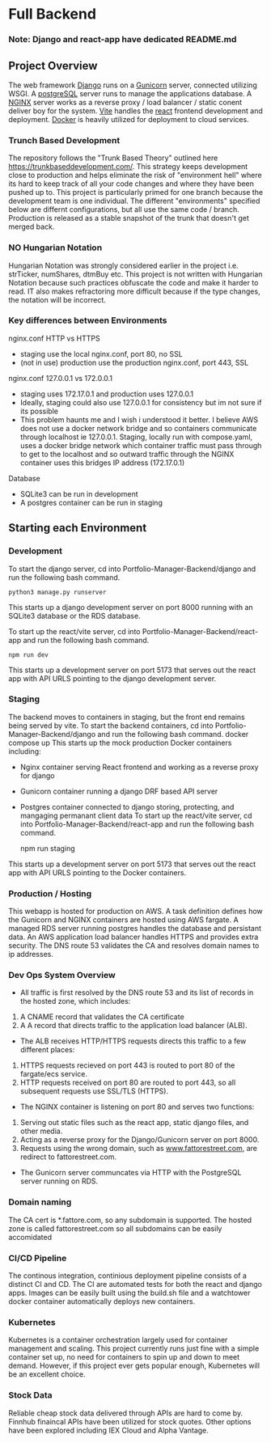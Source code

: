 # Full Backend

### Note: Django and react-app have dedicated README.md

## Project Overview
The web framework [Django](https://www.djangoproject.com/) runs on a [Gunicorn](https://gunicorn.org/) server, connected utilizing WSGI. A [postgreSQL](https://www.postgresql.org/) server runs to manage the applications database. A [NGINX](https://www.nginx.com/) server works as a reverse proxy / load balancer / static conent deliver boy for the system. [Vite](https://vitejs.dev/) handles the [react](https://react.dev/) frontend development and deployment. [Docker](https://www.docker.com/) is heavily utilized for deployment to cloud services.

### Trunch Based Development
The repository follows the "Trunk Based Theory" outlined here https://trunkbaseddevelopment.com/. This strategy keeps development close to production and helps eliminate the risk of "environment hell" where its hard to keep track of all your code changes and where they have been pushed up to. This project is particularly primed for one branch because the development team is one individual. The different "environments" specified below are differnt configurations, but all use the same code / branch. Production is released as a stable snapshot of the trunk that doesn't get merged back. 

### NO Hungarian Notation
Hungarian Notation was strongly considered earlier in the project i.e. strTicker, numShares, dtmBuy etc. This project is not written with Hungarian Notation because such practices obfuscate the code and make it harder to read. IT also makes refractoring more difficult because if the type changes, the notation will be incorrect. 

### Key differences between Environments
nginx.conf HTTP vs HTTPS
- staging use the local nginx.conf, port 80, no SSL
- (not in use) production use the production nginx.conf, port 443, SSL

nginx.conf 127.0.0.1 vs 172.0.0.1
- staging uses 172.17.0.1 and production uses 127.0.0.1
- Ideally, staging could also use 127.0.0.1 for consistency but im not sure if its possible
- This problem haunts me and I wish i understood it better. I believe AWS does not use a docker network bridge and so containers communicate through localhost ie 127.0.0.1. 
Staging, locally run with compose.yaml, uses a docker bridge network which container traffic must pass through to get to the localhost and so outward traffic through the NGINX container uses this bridges IP address (172.17.0.1)

Database 
- SQLite3 can be run in development
- A postgres container can be run in staging

## Starting each Environment
### Development
To start the django server, cd into Portfolio-Manager-Backend/django and run the following bash command.

    python3 manage.py runserver

This starts up a django development server on port 8000 running with an SQLite3 database or the RDS database.

To start up the react/vite server, cd into Portfolio-Manager-Backend/react-app and run the following bash command.

    npm run dev

This starts up a development server on port 5173 that serves out the react app with API URLS pointing to the django development server.

### Staging
The backend moves to containers in staging, but the front end remains being served by vite.
To start the backend containers, cd into Portfolio-Manager-Backend/django and run the following bash command.
    docker compose up
This starts up the mock production Docker containers including:
- Nginx container serving React frontend and working as a reverse proxy for django
- Gunicorn container running a django DRF based API server
- Postgres container connected to django storing, protecting, and mangaging permanant client data
To start up the react/vite server, cd into Portfolio-Manager-Backend/react-app and run the following bash command.

    npm run staging

This starts up a development server on port 5173 that serves out the react app with API URLS pointing to the Docker containers.

### Production / Hosting
This webapp is hosted for production on AWS. A task definition defines how the Gunicorn and NGINX containers are hosted using AWS fargate. A managed RDS server running postgres handles the database and persistant data. An AWS application load balancer handles HTTPS and provides extra security. The DNS route 53 validates the CA and resolves domain names to ip addresses.

### Dev Ops System Overview 
- All traffic is first resolved by the DNS route 53 and its list of records in the hosted zone, which includes:
1. A CNAME record that validates the CA certificate
2. A A record that directs traffic to the application load balancer (ALB).
- The ALB receives HTTP/HTTPS requests directs this traffic to a few different places:
1. HTTPS requests recieved on port 443 is routed to port 80 of the fargate/ecs service.
2. HTTP requests received on port 80 are routed to port 443, so all subsequent requests use SSL/TLS (HTTPS). 
- The NGINX container is listening on port 80 and serves two functions:
1. Serving out static files such as the react app, static django files, and other media.
2. Acting as a reverse proxy for the Django/Gunicorn server on port 8000.
3. Requests using the wrong domain, such as www.fattorestreet.com, are redirect to fattorestreet.com.
- The Gunicorn server communcates via HTTP with the PostgreSQL server running on RDS.

### Domain naming
The CA cert is *.fattore.com, so any subdomain is supported.
The hosted zone is called fattorestreet.com so all subdomains can be easily accomidated

### CI/CD Pipeline
The continous integration, continious deployment pipeline consists of a distinct CI and CD. The CI are automated tests for both the react and django apps. Images can be easily built using the build.sh file and a watchtower docker container automatically deploys new containers.

### Kubernetes
Kubernetes is a container orchestration largely used for container management and scaling. This project currently runs just fine with a simple container set up, no need for containers to spin up and down to meet demand. However, if this project ever gets popular enough, Kubernetes will be an excellent choice.

### Stock Data
Reliable cheap stock data delivered through APIs are hard to come by. Finnhub finaincal APIs have been utilized for stock quotes. Other options have been explored including IEX Cloud and Alpha Vantage.